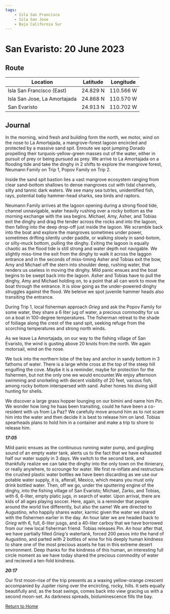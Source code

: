 ```yaml
---
tags:
    - Isla San Francisco
    - Isla San Jose
    - Baja California Sur
---
```


# San Evaristo: 20 June 2023

## Route

| Location | Latitude | Longitude |
|--|--|--|
| Isla San Francisco (East) | 24.829 N | 110.566 W |
| Isla San Jose, La Amortajada | 24.868 N | 110.570 W |
| San Evaristo | 24.913 N | 110.702 W|

## Journal

In the morning, wind fresh and building form the north, we motor, wind on the nose to La Amortajada, a mangrove-forest lagoon encircled and protected by a massive sand spit. Enroute we spot jumping Dorado propelling their turquois-yellow-green masses out of the water, either in pursuit of prey or being pursued as prey. We arrive to La Amortajada on a flooding tide and take the dinghy in 2 shifts to explore the mangrove forest, Neumann Family on Trip 1, Popov Family on Trip 2.

Inside the sand spit bastion lies a vast mangrove ecosystem ranging from clear sand-bottom shallows to dense mangroves cut with tidal channels, silty and tannic dark waters. We see many sea tutrles, unidentified fish, rays, potential baby hammer-head sharks, sea birds and raptors.  

Neumann Family arrives at the lagoon opening during a strong flood tide, channel unnavigable, water heavily rushing over a rocky bottom as the morning exchange with the sea begins. Michael, Amy, Asher, and Tobias exit the dinghy and drag the tender across the rocks and into the lagoon, then falling into the deep drop-off just inside the lagoon. We scramble back into the boat and explore the mangroves sometimes under power, sometimes drifting silently under paddle, or walking slowly in sand-botom, or silty-muck bottom, pulling the dinghy. Exiting the lagoon is equally chaotic as the flood tide is still strong and water depth not navigable. We slightly miss-time the exit from the dinghy to walk it across the laggon entrance and in the seconds of miss-timing Asher and Tobias exit the bow, Amy and Michael off the stern into shoulder deep, rushing water, that renders us useless in moving the dinghy. Mild panic ensues and the boat begins to be swept back into the lagoon. Asher and Tobias have to pull the dinghy, Amy and Michael holding on, to a point that all can work to move the boat through the entrance. It is slow going as the under-powered dinghy struggles against the flood. We beleive we spot juvenile hammer heads also transiting the entrance.    

During Trip 1, local fisherman approach _Grieg_ and ask the Popov Family for some water, they share a 6 liter jug of water, a precious commodity for us on a boat in 100-degree temperatures. The fisherman retreat to the shade of foiliage along the crest of the sand spit, seeking refuge from the scorching temperatures and strong north winds.  

As we leave La Amortajada, on our way to the fishing village of San Evaristo, the wind is gusting above 20 knots from the north. We again motorsail, wind on the nose.

We tuck into the northern lobe of the bay and anchor in sandy bottom in 3 fathoms of water. There is a large white cross at the top of the steep hill engulfing the cove. Maybe it is a reminder, maybe for protection for the fishermen, but not the only one we would encounter.We enjoy afternoon swimming and snorkeling with decent visibility of 20 feet, various fish, among rocky bottom interspersed with sand. Asher hones his diving skill hunting for shells.

We discover a large grass hopper lounging on our bimini and name him _Pin_. We wonder how long he haas been transiting, could he have been a co-resident with us from La Paz? We carefully move around him as to not scare him into the water and then decide it is best to release him on land. Tobias spearheads plans to hold him in a container and make a trip to shore to release him.

**_17:05_**

Mild panic ensues as the continuous running water pump, and gurgling sound of an empty water tank, alerts us to the fact that we have exhausted half our water supply in 3 days. We switch to the second tank, and thankfully realize we can take the dinghy into the only town on the itinierary, or really anywhere, to scrounge for water. We first re-inflate and restructure the crushed plastic water bottles we have been discarding as we use our potable water supply, it is, afterall, Mexico, which means you must only drink bottled water. Then, off we go, under the sputtering engine of the dinghy, into the fishing village of San Evaristo; Michael, Zarko, and Tobias, with 6, 6-liter, empty platic jugs, in search of water. Upon arrival, there are kids of all ages playing soccer. Here, again, is a reminder that people around the world live differently, but also the same! We are directed to Augustino, who happily shares water, karmic given the water we shared with the fishermen earlier in the day. An hour later we are headed back to _Grieg_ with 6, full, 6-liter jusgs, and a 40-liter carboy that we have borrowed from our new local fisherman friend. Tobias releases Pin. An hour after that, we have partially filled _Grieg's_ watertank, forced 200 pesos into the hand of Augustino, and parted with 2 bottles of wine for his deeply human kindness to share one of the most precious assets he has in this extreme desert environment. Deep thanks for the kindness of this human, an interesting full circle moment as we have today shared the precious commodity of water and recieved a ten-fold kindness.       

**_20:17_**

Our first moon-rise of the trip presents as a waxing yellow-orange crescent accompanied by Jupiter rising over the encircling, rocky, hills. It sets equally beautifully and, as the boat swings, comes back into view gracing us with a second moon-set. As darkness spreads, bioluminescence fills the bay.

<!--- Below is navigation to home --->
 [Return to Home](index.md)